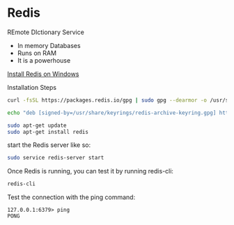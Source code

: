 # Redis

REmote DIctionary Service

- In memory Databases
- Runs on RAM
- It is a powerhouse


[Install Redis on Windows](https://redis.io/docs/latest/operate/oss_and_stack/install/install-redis/install-redis-on-windows/)

Installation Steps

```bash
curl -fsSL https://packages.redis.io/gpg | sudo gpg --dearmor -o /usr/share/keyrings/redis-archive-keyring.gpg
```

```bash
echo "deb [signed-by=/usr/share/keyrings/redis-archive-keyring.gpg] https://packages.redis.io/deb $(lsb_release -cs) main" | sudo tee /etc/apt/sources.list.d/redis.list
```

```bash
sudo apt-get update
sudo apt-get install redis
```

start the Redis server like so:

```bash
sudo service redis-server start
```

Once Redis is running, you can test it by running redis-cli:

```bash
redis-cli
```

Test the connection with the ping command:

```
127.0.0.1:6379> ping
PONG
```